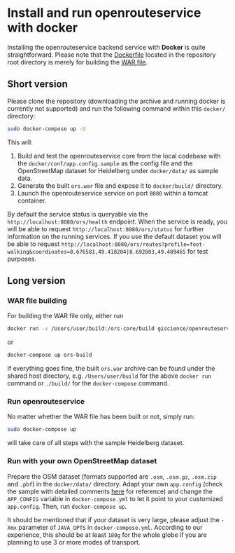 # Install and run openrouteservice with docker

Installing the openrouteservice backend service with **Docker** is quite straightforward. Please note that the [Dockerfile](../Dockerfile) located in the repository root directory is merely for building the [WAR file](https://www.wikiwand.com/en/WAR_(file_format)).

## Short version

Please clone the repository (downloading the archive and running docker is currently not supported) and run the following command within this `docker/` directory:

```bash
sudo docker-compose up -d
```

This will:

1. Build and test the openrouteservice core from the local codebase with the `docker/conf/app.config.sample` as the config file and the OpenStreetMap dataset for Heidelberg under `docker/data/` as sample data.
2. Generate the built `ors.war` file and expose it to `docker/build/` directory.
3. Launch the openrouteservice service on port `8080` within a tomcat container.

By default the service status is queryable via the `http://localhost:8080/ors/health` endpoint. When the service is ready, you will be able to request `http://localhost:8080/ors/status` for further information on the running services. If you use the default dataset you will be able to request `http://localhost:8080/ors/routes?profile=foot-walking&coordinates=8.676581,49.418204|8.692803,49.409465` for test purposes. 

## Long version

### WAR file building

For building the WAR file only, either run

```bash
docker run -v /Users/user/build:/ors-core/build giscience/openrouteservice
```

or

```bash
docker-compose up ors-build
```

If everything goes fine, the built `ors.war` archive can be found under the shared host directory, e.g. `/Users/user/build` for the above `docker run` command or `./build/` for the `docker-compose` command.

### Run openrouteservice

No matter whether the WAR file has been built or not, simply run:

```bash
sudo docker-compose up
```

will take care of all steps with the sample Heidelberg dataset.

### Run with your own OpenStreetMap dataset

Prepare the OSM dataset (formats supported are `.osm`, `.osm.gz`, `.osm.zip` and `.pbf`) in the `docker/data/` directory. Adapt your own `app.config` (check the sample with detailed comments [here](../openrouteservice/WebContent/WEB-INF/app.config.sample) for reference) and change the `APP_CONFIG` variable in `docker-compose.yml` to let it point to your customized `app.config`. Then, run `docker-compose up`.

It should be mentioned that if your dataset is very large, please adjust the `-Xmx` parameter of `JAVA_OPTS` in `docker-compose.yml`. According to our experience, this should be at least `180g` for the whole globe if you are planning to use 3 or more modes of transport.
